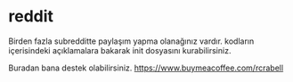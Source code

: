 # reddit
Birden fazla subredditte paylaşım yapma olanağınız vardır.
kodların içerisindeki açıklamalara bakarak init dosyasını kurabilirsiniz.

Buradan bana destek olabilirsiniz.
https://www.buymeacoffee.com/rcrabell
